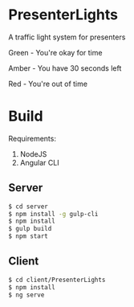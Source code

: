 # PresenterLights
A traffic light system for presenters

Green - You're okay for time

Amber - You have 30 seconds left

Red - You're out of time


# Build
Requirements:
  1. NodeJS
  2. Angular CLI

## Server

```bash
$ cd server
$ npm install -g gulp-cli
$ npm install
$ gulp build
$ npm start
```

## Client

```bash
$ cd client/PresenterLights
$ npm install
$ ng serve
```
